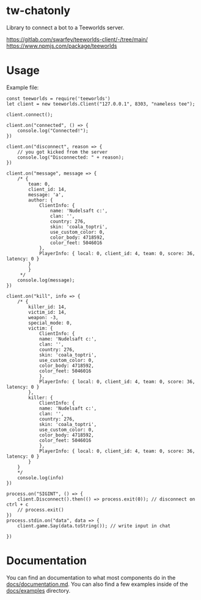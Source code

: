 # tw-chatonly
Library to connect a bot to a Teeworlds server.

https://gitlab.com/swarfey/teeworlds-client/-/tree/main/
https://www.npmjs.com/package/teeworlds


# Usage
Example file:
```
const teeworlds = require('teeworlds')
let client = new teeworlds.Client("127.0.0.1", 8303, "nameless tee");

client.connect();

client.on("connected", () => {
	console.log("Connected!");
})

client.on("disconnect", reason => {
	// you got kicked from the server
	console.log("Disconnected: " + reason);
})

client.on("message", message => {
	/* {
		team: 0,
		client_id: 14,
		message: 'a',
		author: {
			ClientInfo: {
				name: 'Nudelsaft c:',
				clan: '',
				country: 276,
				skin: 'coala_toptri',
				use_custom_color: 0,
				color_body: 4718592,
				color_feet: 5046016
			},
			PlayerInfo: { local: 0, client_id: 4, team: 0, score: 36, latency: 0 }
		}
		}
	 */
	console.log(message);
})

client.on("kill", info => {
	/* {
		killer_id: 14,
		victim_id: 14,
		weapon: -3,
		special_mode: 0,
		victim: {
			ClientInfo: {
			name: 'Nudelsaft c:',
			clan: '',
			country: 276,
			skin: 'coala_toptri',
			use_custom_color: 0,
			color_body: 4718592,
			color_feet: 5046016
			},
			PlayerInfo: { local: 0, client_id: 4, team: 0, score: 36, latency: 0 }
		},
		killer: {
			ClientInfo: {
			name: 'Nudelsaft c:',
			clan: '',
			country: 276,
			skin: 'coala_toptri',
			use_custom_color: 0,
			color_body: 4718592,
			color_feet: 5046016
			},
			PlayerInfo: { local: 0, client_id: 4, team: 0, score: 36, latency: 0 }
		}
	}
	*/
	console.log(info)
})

process.on("SIGINT", () => {
	client.Disconnect().then(() => process.exit(0)); // disconnect on ctrl + c
	// process.exit()
})
process.stdin.on("data", data => {
	client.game.Say(data.toString()); // write input in chat
	
})
```

# Documentation
You can find an documentation to what most components do in the [docs/documentation.md](https://gitlab.com/swarfey/teeworlds-client/-/blob/main/docs/documentation.md).
You can also find a few examples inside of the [docs/examples](https://gitlab.com/swarfey/teeworlds-client/-/tree/main/docs/examples) directory.